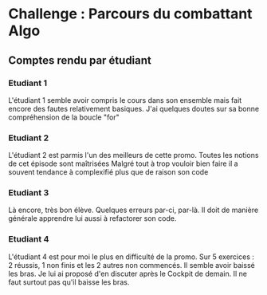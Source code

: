 # Challenge : Parcours du combattant Algo

## Comptes rendu par étudiant

### Etudiant 1

L'étudiant 1 semble avoir compris le cours dans son ensemble mais fait encore des fautes relativement basiques.
J'ai quelques doutes sur sa bonne compréhension de la boucle "for"

### Etudiant 2

L'étudiant 2 est parmis l'un des meilleurs de cette promo. 
Toutes les notions de cet épisode sont maîtrisées
Malgré tout à trop vouloir bien faire il a souvent tendance à complexifié plus que de raison son code

### Etudiant 3

Là encore, très bon élève. Quelques erreurs par-ci, par-là. Il doit de manière générale apprendre lui aussi à refactorer son code.

### Etudiant 4

L'étudiant 4 est pour moi le plus en difficulté de la promo.
Sur 5 exercices : 2 réussis, 1 non finis et les 2 autres non commencés.
Il semble avoir baissé les bras. Je lui ai proposé d'en discuter après le Cockpit de demain.
Il ne faut surtout pas qu'il baisse les bras.